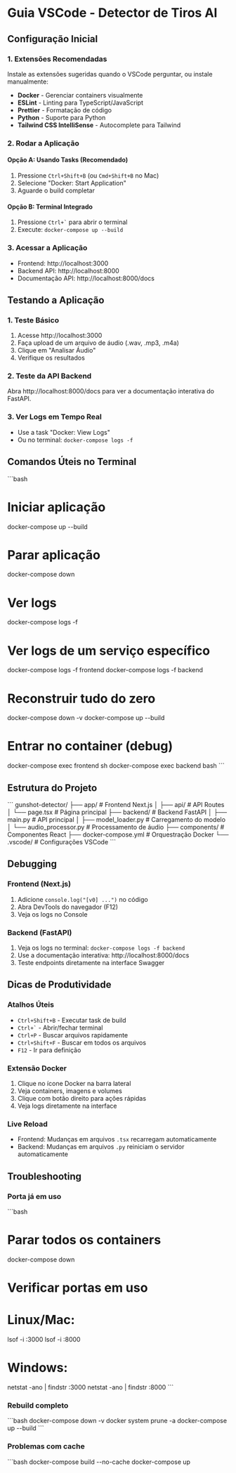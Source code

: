 # Guia VSCode - Detector de Tiros AI

## Configuração Inicial

### 1. Extensões Recomendadas
Instale as extensões sugeridas quando o VSCode perguntar, ou instale manualmente:
- **Docker** - Gerenciar containers visualmente
- **ESLint** - Linting para TypeScript/JavaScript
- **Prettier** - Formatação de código
- **Python** - Suporte para Python
- **Tailwind CSS IntelliSense** - Autocomplete para Tailwind

### 2. Rodar a Aplicação

#### Opção A: Usando Tasks (Recomendado)
1. Pressione `Ctrl+Shift+B` (ou `Cmd+Shift+B` no Mac)
2. Selecione "Docker: Start Application"
3. Aguarde o build completar

#### Opção B: Terminal Integrado
1. Pressione `` Ctrl+` `` para abrir o terminal
2. Execute: `docker-compose up --build`

### 3. Acessar a Aplicação
- Frontend: http://localhost:3000
- Backend API: http://localhost:8000
- Documentação API: http://localhost:8000/docs

## Testando a Aplicação

### 1. Teste Básico
1. Acesse http://localhost:3000
2. Faça upload de um arquivo de áudio (.wav, .mp3, .m4a)
3. Clique em "Analisar Áudio"
4. Verifique os resultados

### 2. Teste da API Backend
Abra http://localhost:8000/docs para ver a documentação interativa do FastAPI.

### 3. Ver Logs em Tempo Real
- Use a task "Docker: View Logs"
- Ou no terminal: `docker-compose logs -f`

## Comandos Úteis no Terminal

\`\`\`bash
# Iniciar aplicação
docker-compose up --build

# Parar aplicação
docker-compose down

# Ver logs
docker-compose logs -f

# Ver logs de um serviço específico
docker-compose logs -f frontend
docker-compose logs -f backend

# Reconstruir tudo do zero
docker-compose down -v
docker-compose up --build

# Entrar no container (debug)
docker-compose exec frontend sh
docker-compose exec backend bash
\`\`\`

## Estrutura do Projeto

\`\`\`
gunshot-detector/
├── app/                    # Frontend Next.js
│   ├── api/               # API Routes
│   └── page.tsx           # Página principal
├── backend/               # Backend FastAPI
│   ├── main.py           # API principal
│   ├── model_loader.py   # Carregamento do modelo
│   └── audio_processor.py # Processamento de áudio
├── components/            # Componentes React
├── docker-compose.yml     # Orquestração Docker
└── .vscode/              # Configurações VSCode
\`\`\`

## Debugging

### Frontend (Next.js)
1. Adicione `console.log("[v0] ...")` no código
2. Abra DevTools do navegador (F12)
3. Veja os logs no Console

### Backend (FastAPI)
1. Veja os logs no terminal: `docker-compose logs -f backend`
2. Use a documentação interativa: http://localhost:8000/docs
3. Teste endpoints diretamente na interface Swagger

## Dicas de Produtividade

### Atalhos Úteis
- `Ctrl+Shift+B` - Executar task de build
- `` Ctrl+` `` - Abrir/fechar terminal
- `Ctrl+P` - Buscar arquivos rapidamente
- `Ctrl+Shift+F` - Buscar em todos os arquivos
- `F12` - Ir para definição

### Extensão Docker
1. Clique no ícone Docker na barra lateral
2. Veja containers, imagens e volumes
3. Clique com botão direito para ações rápidas
4. Veja logs diretamente na interface

### Live Reload
- Frontend: Mudanças em arquivos `.tsx` recarregam automaticamente
- Backend: Mudanças em arquivos `.py` reiniciam o servidor automaticamente

## Troubleshooting

### Porta já em uso
\`\`\`bash
# Parar todos os containers
docker-compose down

# Verificar portas em uso
# Linux/Mac:
lsof -i :3000
lsof -i :8000

# Windows:
netstat -ano | findstr :3000
netstat -ano | findstr :8000
\`\`\`

### Rebuild completo
\`\`\`bash
docker-compose down -v
docker system prune -a
docker-compose up --build
\`\`\`

### Problemas com cache
\`\`\`bash
docker-compose build --no-cache
docker-compose up
